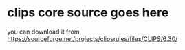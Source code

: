 # clips core source goes here
you can download it from https://sourceforge.net/projects/clipsrules/files/CLIPS/6.30/
